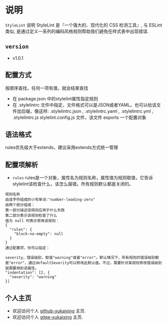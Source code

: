 # 说明

  `StyleLint` 说明
    StyleLint 是『一个强大的、现代化的 CSS 检测工具』, 与 ESLint 类似, 是通过定义一系列的编码风格规则帮助我们避免在样式表中出现错误.

## `version`  

- v1.0.1
  
## 配置方式

按顺序查找，任何一项有值，就会结束查找

- 在 package.json 中的stylelint属性指定规则
- 在 .stylelintrc 文件中指定，文件格式可以是JSON或者YAML。也可以给该文件加后缀，像这样:
  .stylelintrc.json , .stylelintrc.yaml , .stylelintrc.yml , .stylelintrc.js
  stylelint.config.js 文件，该文件 exports 一个配置对象

## 语法格式

rules优先级大于extends，建议采用extends方式统一管理

## 配置项解析

- `rules`
  rules是一个对象，属性名为规则名称，属性值为规则取值，它告诉stylelint该检查什么，该怎么报错。所有规则默认都是关闭的。

```text
规则名称
由连字符组成的小写单词:"number-leading-zero"
由两个部分组成：
第一部分描述该规则应用于什么东西
第二部分表示该规则检查了什么
值为 null 时表示禁用该规则：
{
  "rules": {
    "block-no-empty": null
  }
}
通过配置项，你可以指定：

severity，错误级别，取值"warning"或者"error"。默认情况下，所有规则的错误级别都是"error"，通过defaultSeverity可以修改此默认值。不过，需要针对某规则修改错误级别就需要用到该属性。
"indentation": [2, { 
  "severity": "warning" 
}]
```

## 个人主页

- 欢迎访问个人 [github-xukaixing](https://github.com/xukaixing) 主页.
- 欢迎访问个人 [gitee-xukaixing](https://gitee.com/xukaixing) 主页.
  